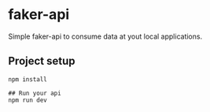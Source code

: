 # faker-api
Simple faker-api to consume data at yout local applications.

## Project setup
```
npm install

## Run your api
npm run dev
